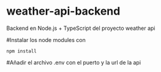 # weather-api-backend
Backend en Node.js + TypeScript del proyecto weather api

#Instalar los node modules con

```
npm install
```
#Añadir el archivo .env con el puerto y la url de la api
